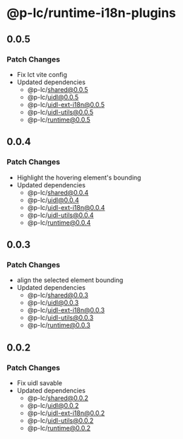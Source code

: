 # @p-lc/runtime-i18n-plugins

## 0.0.5

### Patch Changes

- Fix lct vite config
- Updated dependencies
  - @p-lc/shared@0.0.5
  - @p-lc/uidl@0.0.5
  - @p-lc/uidl-ext-i18n@0.0.5
  - @p-lc/uidl-utils@0.0.5
  - @p-lc/runtime@0.0.5

## 0.0.4

### Patch Changes

- Highlight the hovering element's bounding
- Updated dependencies
  - @p-lc/shared@0.0.4
  - @p-lc/uidl@0.0.4
  - @p-lc/uidl-ext-i18n@0.0.4
  - @p-lc/uidl-utils@0.0.4
  - @p-lc/runtime@0.0.4

## 0.0.3

### Patch Changes

- align the selected element bounding
- Updated dependencies
  - @p-lc/shared@0.0.3
  - @p-lc/uidl@0.0.3
  - @p-lc/uidl-ext-i18n@0.0.3
  - @p-lc/uidl-utils@0.0.3
  - @p-lc/runtime@0.0.3

## 0.0.2

### Patch Changes

- Fix uidl savable
- Updated dependencies
  - @p-lc/shared@0.0.2
  - @p-lc/uidl@0.0.2
  - @p-lc/uidl-ext-i18n@0.0.2
  - @p-lc/uidl-utils@0.0.2
  - @p-lc/runtime@0.0.2
